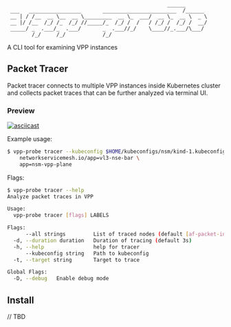 <p align="center">

```
                                                    ______       
 ___   _________________       ________________________  /______ 
 __ | / /__  __ \__  __ \_________  __ \_  ___/  __ \_  __ \  _ \
 __ |/ /__  /_/ /_  /_/ //_____/_  /_/ /  /   / /_/ /  /_/ /  __/
 _____/ _  .___/_  .___/       _  .___//_/    \____//_.___/\___/ 
        /_/     /_/            /_/                               
```

</p>

A CLI tool for examining VPP instances

## Packet Tracer

Packet tracer connects to multiple VPP instances inside Kubernetes cluster and
collects packet traces that can be further analyzed via terminal UI.

### Preview

[![asciicast](https://asciinema.org/a/Pp5IOFRNWEgT5JhrOn3kYHfI5.svg)](https://asciinema.org/a/Pp5IOFRNWEgT5JhrOn3kYHfI5)

Example usage:

```sh
$ vpp-probe tracer --kubeconfig $HOME/kubeconfigs/nsm/kind-1.kubeconfig \
    networkservicemesh.io/app=vl3-nse-bar \
    app=nsm-vpp-plane
```

Flags:

```sh
$ vpp-probe tracer --help
Analyze packet traces in VPP

Usage:
  vpp-probe tracer [flags] LABELS

Flags:
      --all strings         List of traced nodes (default [af-packet-input,avf-input,bond-process,memif-input,p2p-ethernet-input,pg-input,punt-socket-rx,rdma-input,session-queue,tuntap-rx,vhost-user-input,virtio-input,vmxnet3-input])
  -d, --duration duration   Duration of tracing (default 3s)
  -h, --help                help for tracer
      --kubeconfig string   Path to kubeconfig
  -t, --target string       Target to trace

Global Flags:
  -D, --debug   Enable debug mode
```

## Install

// TBD
